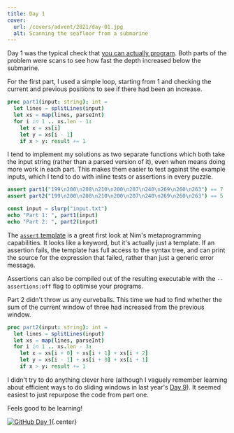 ```yaml
---
title: Day 1
cover:
  url: /covers/advent/2021/day-01.jpg
  alt: Scanning the seafloor from a submarine
---
```


Day 1 was the typical check that [you can actually program](https://blog.codinghorror.com/why-cant-programmers-program/). Both parts of the problem were scans to see how fast the depth increased below the submarine.

For the first part, I used a simple loop, starting from 1 and checking the current and previous positions to see if there had been an increase.

```nim
proc part1(input: string): int =
  let lines = splitLines(input)
  let xs = map(lines, parseInt)
  for i in 1 .. xs.len - 1:
    let x = xs[i]
    let y = xs[i - 1]
    if x > y: result += 1
```

I tend to implement my solutions as two separate functions which both take the input string (rather than a parsed version of it), even when means doing more work in each part. This makes them easier to test against the example inputs, which I tend to do with inline tests or assertions in every puzzle.

```nim
assert part1("199\n200\n208\n210\n200\n207\n240\n269\n260\n263") == 7
assert part2("199\n200\n208\n210\n200\n207\n240\n269\n260\n263") == 5

const input = slurp("input.txt")
echo "Part 1: ", part1(input)
echo "Part 2: ", part2(input)
```

The [`assert` template](https://nim-lang.org/docs/assertions.html#assert.t%2Cuntyped%2Cstring) is a great first look at Nim's metaprogramming capabilities. It looks like a keyword, but it's actually just a template. If an assertion fails, the template has full access to the syntax tree, and can print the source for the expression that failed, rather than just a generic error message.

Assertions can also be compiled out of the resulting executable with the `--assertions:off` flag to optimise your programs.

Part 2 didn't throw us any curveballs. This time we had to find whether the sum of the current window of three had increased from the previous window.

```nim
proc part2(input: string): int =
  let lines = splitLines(input)
  let xs = map(lines, parseInt)
  for i in 1 .. xs.len - 3:
    let x = xs[i + 0] + xs[i + 1] + xs[i + 2]
    let y = xs[i - 1] + xs[i + 0] + xs[i + 1]
    if x > y: result += 1
```

I didn't try to do anything clever here (although I vaguely remember learning about efficient ways to do sliding windows in last year's [Day 9](https://adventofcode.com/2020/day/9)). It seemed easiest to just repurpose the code from part one.

Feels good to be learning!

[![GitHub](/icons/github.svg) Day 1](https://github.com/danprince/advent-of-code/blob/master/2021/day-01/main.nim){.center}
